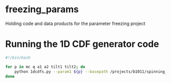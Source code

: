 # freezing_params
Holding code and data products for the parameter freezing project

# Running the 1D CDF generator code
```bash
#!/bin/bash

for p in mc q a1 a2 tilt1 tilt2; do
    python 1dcdfs.py --param1 ${p} --basepath /projects/b1011/spinning_runs/freezingparams_20160402
done
```
